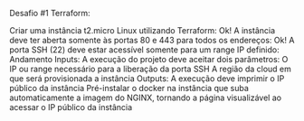 Desafio #1 Terraform:

Criar uma instância t2.micro Linux utilizando Terraform: Ok!
A instância deve ter aberta somente às portas 80 e 443 para todos os endereços: Ok!
A porta SSH (22) deve estar acessível somente para um range IP definido: Andamento
Inputs: A execução do projeto deve aceitar dois parâmetros:
O IP ou range necessário para a liberação da porta SSH
A região da cloud em que será provisionada a instância
Outputs: A execução deve imprimir o IP público da instância
Pré-instalar o docker na instância que suba automaticamente a imagem do NGINX, tornando a página visualizável ao acessar o IP público da instância
